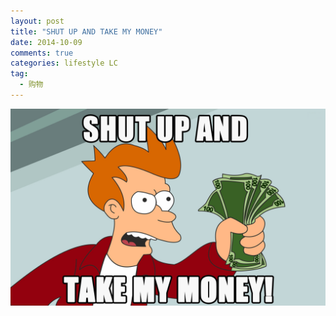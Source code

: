 ```yaml
---
layout: post
title: "SHUT UP AND TAKE MY MONEY"
date: 2014-10-09 
comments: true
categories: lifestyle LC
tag: 
  - 购物
---
```

![pic](/assets/images/Shut-up-and-take-my-money.jpg)
